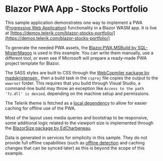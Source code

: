 # Blazor PWA App - Stocks Portfolio 

This sample application demonstrates one way to implement a PWA ([Progressive Web Application](https://developers.google.com/web/progressive-web-apps)) functionality in a Blazor WASM app. It is live at [https://demos.telerik.com/blazor-stocks-portfolio/](https://demos.telerik.com/blazor-stocks-portfolio/)

To generate the needed PWA assets, the [Blazor.PWA.MSBuild by SQL-MisterMagoo](https://github.com/SQL-MisterMagoo/Blazor.PWA.MSBuild) is used in this example. You can write them manually, use a different tool, or even see if Microsoft will prepare a ready-made PWA project template for Blazor.

The SASS styles are built to CSS through the [WebCopmiler package by madskristensen ](https://github.com/madskristensen/WebCompiler), then a build task in the `csproj` file copies the output to the `wwwroot` folder. This requires that you build through Visual Studio, a command-line build may throw an exception like `Access to the path '7z.dll' is denied`, depending on the machine setup and permissions.

The Telerik theme is fetched as a [local dependency](https://docs.telerik.com/blazor-ui/themes/overview#optional-dependency-management) to allow for easier caching for offline use of the PWA.

Most of the layout uses media queries and bootstrap to be responsive, some additional logic related to the viewport size is implemented through the [BlazorSize package by EdCharbeneau](https://github.com/EdCharbeneau/BlazorSize).

Data is generated in services for simplicity in this sample. They do not provide full offline capabilities (such as [offline detection](https://stackoverflow.com/questions/44756154/progressive-web-app-how-to-detect-and-handle-when-connection-is-up-again) and caching changes that can be synced later) as this is beyond the scope of this example.
